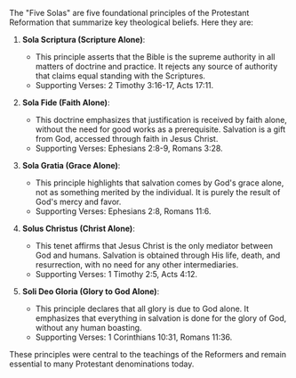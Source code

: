 The "Five Solas" are five foundational principles of the Protestant Reformation that summarize key theological beliefs. Here they are:

1. **Sola Scriptura (Scripture Alone)**:
   
   - This principle asserts that the Bible is the supreme authority in all matters of doctrine and practice. It rejects any source of authority that claims equal standing with the Scriptures.
   - Supporting Verses: 2 Timothy 3:16-17, Acts 17:11.

2. **Sola Fide (Faith Alone)**:
   
   - This doctrine emphasizes that justification is received by faith alone, without the need for good works as a prerequisite. Salvation is a gift from God, accessed through faith in Jesus Christ.
   - Supporting Verses: Ephesians 2:8-9, Romans 3:28.

3. **Sola Gratia (Grace Alone)**:
   
   - This principle highlights that salvation comes by God's grace alone, not as something merited by the individual. It is purely the result of God's mercy and favor.
   - Supporting Verses: Ephesians 2:8, Romans 11:6.

4. **Solus Christus (Christ Alone)**:
   
   - This tenet affirms that Jesus Christ is the only mediator between God and humans. Salvation is obtained through His life, death, and resurrection, with no need for any other intermediaries.
   - Supporting Verses: 1 Timothy 2:5, Acts 4:12.

5. **Soli Deo Gloria (Glory to God Alone)**:
   
   - This principle declares that all glory is due to God alone. It emphasizes that everything in salvation is done for the glory of God, without any human boasting.
   - Supporting Verses: 1 Corinthians 10:31, Romans 11:36.

These principles were central to the teachings of the Reformers and remain essential to many Protestant denominations today.
